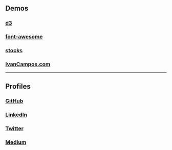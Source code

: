 ## Demos
### [d3](https://ivancampos.github.io/d3/)
### [font-awesome](https://ivancampos.github.io/font-awesome/)
### [stocks](https://ivancampos.github.io/stocks/)
### [IvanCampos.com](http://ivancampos.com)

----
## Profiles
### [GitHub](https://github.com/IvanCampos)
### [LinkedIn](https://www.linkedin.com/in/ivancampos)
### [Twitter](https://twitter.com/ivancampos)
### [Medium](https://medium.com/@ivancampos/)

